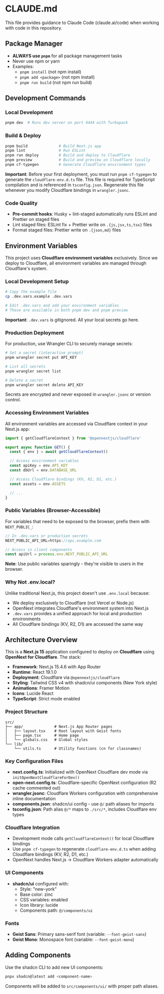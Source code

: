 # CLAUDE.md

This file provides guidance to Claude Code (claude.ai/code) when working with code in this repository.

## Package Manager

- **ALWAYS use `pnpm`** for all package management tasks
- Never use npm or yarn
- Examples:
  - `pnpm install` (not npm install)
  - `pnpm add <package>` (not npm install)
  - `pnpm run build` (not npm run build)

## Development Commands

### Local Development
```bash
pnpm dev  # Runs dev server on port 4444 with Turbopack
```

### Build & Deploy
```bash
pnpm build              # Build Next.js app
pnpm lint               # Run ESLint
pnpm run deploy         # Build and deploy to Cloudflare
pnpm preview            # Build and preview on Cloudflare locally
pnpm cf-typegen         # Generate Cloudflare environment types
```

**Important**: Before your first deployment, you must run `pnpm cf-typegen` to generate the `cloudflare-env.d.ts` file. This file is required for TypeScript compilation and is referenced in `tsconfig.json`. Regenerate this file whenever you modify Cloudflare bindings in `wrangler.jsonc`.

### Code Quality
- **Pre-commit hooks**: Husky + lint-staged automatically runs ESLint and Prettier on staged files
- Lint staged files: ESLint fix + Prettier write on `.{js,jsx,ts,tsx}` files
- Format staged files: Prettier write on `.{json,md}` files

## Environment Variables

This project uses **Cloudflare environment variables** exclusively. Since we deploy to Cloudflare, all environment variables are managed through Cloudflare's system.

### Local Development Setup

```bash
# Copy the example file
cp .dev.vars.example .dev.vars

# Edit .dev.vars and add your environment variables
# These are available in both pnpm dev and pnpm preview
```

**Important**: `.dev.vars` is gitignored. All your local secrets go here.

### Production Deployment

For production, use Wrangler CLI to securely manage secrets:

```bash
# Set a secret (interactive prompt)
pnpm wrangler secret put API_KEY

# List all secrets
pnpm wrangler secret list

# Delete a secret
pnpm wrangler secret delete API_KEY
```

Secrets are encrypted and never exposed in `wrangler.jsonc` or version control.

### Accessing Environment Variables

All environment variables are accessed via Cloudflare context in your Next.js app:

```typescript
import { getCloudflareContext } from '@opennextjs/cloudflare'

export async function GET() {
  const { env } = await getCloudflareContext()

  // Access environment variables
  const apiKey = env.API_KEY
  const dbUrl = env.DATABASE_URL

  // Access Cloudflare bindings (KV, R2, D1, etc.)
  const assets = env.ASSETS

  // ...
}
```

### Public Variables (Browser-Accessible)

For variables that need to be exposed to the browser, prefix them with `NEXT_PUBLIC_`:

```typescript
// In .dev.vars or production secrets
NEXT_PUBLIC_API_URL=https://api.example.com

// Access in client components
const apiUrl = process.env.NEXT_PUBLIC_API_URL
```

**Note**: Use public variables sparingly - they're visible to users in the browser.

### Why Not .env.local?

Unlike traditional Next.js, this project doesn't use `.env.local` because:
- We deploy exclusively to Cloudflare (not Vercel or Node.js)
- OpenNext integrates Cloudflare's environment system into Next.js
- `.dev.vars` provides a unified approach for local and production environments
- All Cloudflare bindings (KV, R2, D1) are accessed the same way

## Architecture Overview

This is a **Next.js 15** application configured to deploy on **Cloudflare** using **OpenNext for Cloudflare**. The stack:

- **Framework**: Next.js 15.4.6 with App Router
- **Runtime**: React 19.1.0
- **Deployment**: Cloudflare via `@opennextjs/cloudflare`
- **Styling**: Tailwind CSS v4 with shadcn/ui components (New York style)
- **Animations**: Framer Motion
- **Icons**: Lucide React
- **TypeScript**: Strict mode enabled

### Project Structure

```
src/
├── app/              # Next.js App Router pages
│   ├── layout.tsx    # Root layout with Geist fonts
│   ├── page.tsx      # Home page
│   └── globals.css   # Global styles
└── lib/
    └── utils.ts      # Utility functions (cn for classnames)
```

### Key Configuration Files

- **next.config.ts**: Initialized with OpenNext Cloudflare dev mode via `initOpenNextCloudflareForDev()`
- **open-next.config.ts**: Cloudflare-specific OpenNext configuration (R2 cache commented out)
- **wrangler.jsonc**: Cloudflare Workers configuration with comprehensive inline documentation
- **components.json**: shadcn/ui config - use `@/` path aliases for imports
- **tsconfig.json**: Path alias `@/*` maps to `./src/*`, includes Cloudflare env types

### Cloudflare Integration

- Development mode calls `getCloudflareContext()` for local Cloudflare bindings
- Use `pnpm cf-typegen` to regenerate `cloudflare-env.d.ts` when adding Cloudflare bindings (KV, R2, D1, etc.)
- OpenNext handles Next.js → Cloudflare Workers adapter automatically

### UI Components

- **shadcn/ui** configured with:
  - Style: "new-york"
  - Base color: zinc
  - CSS variables: enabled
  - Icon library: lucide
  - Components path: `@/components/ui`

### Fonts

- **Geist Sans**: Primary sans-serif font (variable: `--font-geist-sans`)
- **Geist Mono**: Monospace font (variable: `--font-geist-mono`)

## Adding Components

Use the shadcn CLI to add new UI components:
```bash
pnpx shadcn@latest add <component-name>
```

Components will be added to `src/components/ui/` with proper path aliases.
